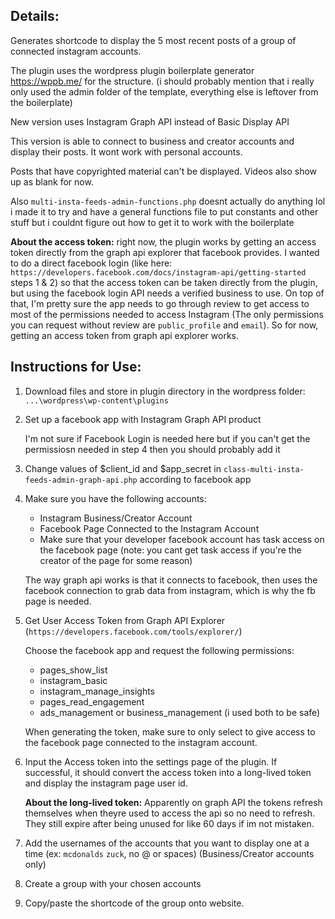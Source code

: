 ## Details:
Generates shortcode to display the 5 most recent posts of a group of connected instagram accounts.

The plugin uses the wordpress plugin boilerplate generator https://wppb.me/ for the structure. (i should probably mention that i really only used the admin folder of the template, everything else is leftover from the boilerplate)

New version uses Instagram Graph API instead of Basic Display API

This version is able to connect to business and creator accounts and display their posts. It wont work with personal accounts.

Posts that have copyrighted material can't be displayed. Videos also show up as blank for now.

Also `multi-insta-feeds-admin-functions.php` doesnt actually do anything lol i made it to try and have a general functions file to put constants and other stuff but i couldnt figure out how to get it to work with the boilerplate


**About the access token:** right now, the plugin works by getting an access token directly from the graph api explorer that facebook provides. I wanted to do a direct facebook login (like here: `https://developers.facebook.com/docs/instagram-api/getting-started` steps 1 & 2) so that the access token can be taken directly from the plugin, but using the facebook login API needs a verified business to use. On top of that, I'm pretty sure the app needs to go through review to get access to most of the permissions needed to access Instagram (The only permissions you can request without review are `public_profile` and `email`). So for now, getting an access token from graph api explorer works.

 
## Instructions for Use:
1. Download files and store in plugin directory in the wordpress folder: `...\wordpress\wp-content\plugins`

2. Set up a facebook app with Instagram Graph API product

   I'm not sure if Facebook Login is needed here but if you can't get the permissiosn needed in step 4 then you should probably add it

4. Change values of $client_id and $app_secret in `class-multi-insta-feeds-admin-graph-api.php` according to facebook app

3. Make sure you have the following accounts:
    
    - Instagram Business/Creator Account
    - Facebook Page Connected to the Instagram Account
    - Make sure that your developer facebook account has task access on the facebook page (note: you cant get task access if you're the creator of the page for some reason)

    The way graph api works is that it connects to facebook, then uses the facebook connection to grab data from instagram, which is why the fb page is needed.

4. Get User Access Token from Graph API Explorer (`https://developers.facebook.com/tools/explorer/`)

   Choose the facebook app and request the following permissions:
    - pages_show_list
    - instagram_basic
    - instagram_manage_insights
    - pages_read_engagement
    - ads_management or business_management (i used both to be safe)

    When generating the token, make sure to only select to give access to the facebook page connected to the instagram account.

6. Input the Access token into the settings page of the plugin. If successful, it should convert the access token into a long-lived token and display the instagram page user id.

   **About the long-lived token:** Apparently on graph API the tokens refresh themselves when theyre used to access the api so no need to refresh. They still expire after being unused for like 60 days if im not mistaken.

8. Add the usernames of the accounts that you want to display one at a time (ex: `mcdonalds` `zuck`, no @ or spaces) (Business/Creator accounts only)

9. Create a group with your chosen accounts

10. Copy/paste the shortcode of the group onto website.
